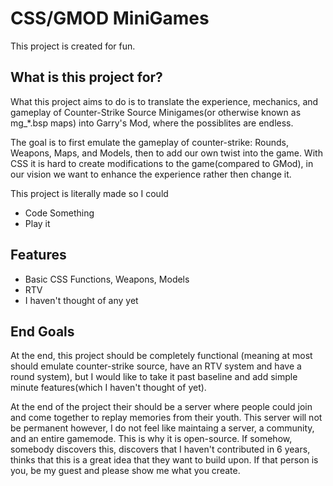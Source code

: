 # CSS/GMOD MiniGames
This project is created for fun.

## What is this project for?
What this project aims to do is to translate the experience, mechanics, and gameplay of Counter-Strike Source Minigames(or otherwise known as mg_*.bsp maps) into Garry's Mod, where the possiblites are endless. 

The goal is to first emulate the gameplay of counter-strike: Rounds, Weapons, Maps, and Models, then to add our own twist into the game. With CSS it is hard to create modifications to the game(compared to GMod), in our vision we want to enhance the experience rather then change it.

This project is literally made so I could 
- Code Something
- Play it

## Features
- Basic CSS Functions, Weapons, Models
- RTV
- I haven't thought of any yet

## End Goals

At the end, this project should be completely functional (meaning at most should emulate counter-strike source, have an RTV system and have a round system), but I would like to take it past baseline and add simple minute features(which I haven't thought of yet). 

At the end of the project their should be a server where people could join and come together to replay memories from their youth. This server will not be permanent however, I do not feel like maintaing a server, a community, and an entire gamemode. This is why it is open-source. 
If somehow, somebody discovers this, discovers that I haven't contributed in 6 years, thinks that this is a great idea that they want to build upon. If that person is you, be my guest and please show me what you create.
